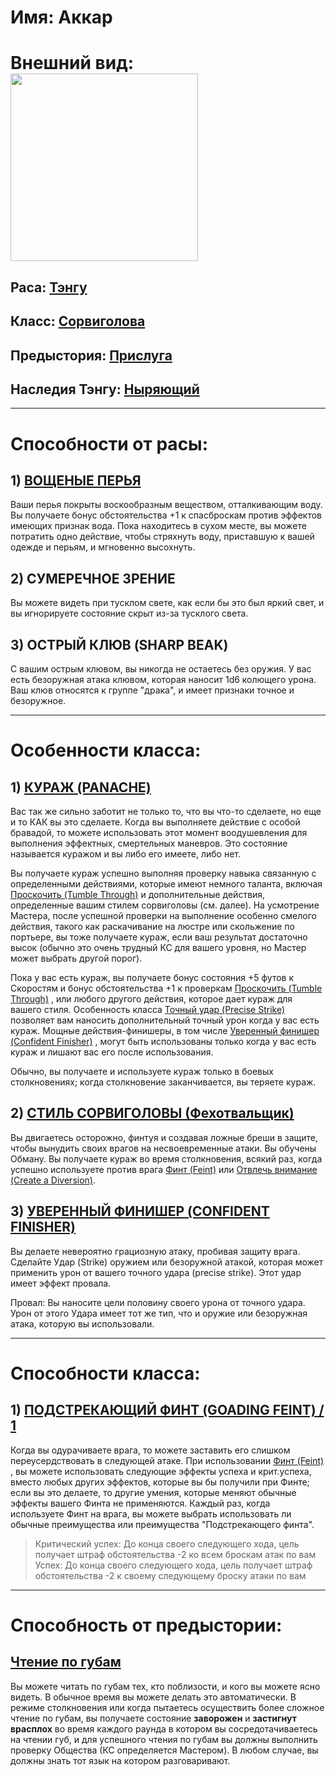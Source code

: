 # Имя: Аккар
# Внешний вид: <br><img src=https://www.worldanvil.com/uploads/images/472c8f67ffff063207fd79e59f533a4d.jpg width="300" height="300"/>
## Раса: [Тэнгу](https://pf2e-ru-translation.readthedocs.io/ru/latest/ancestries_and_backgrounds/ancestries/tengu.html#ancestry-tengu)
## Класс: [Сорвиголова](https://pf2e-ru-translation.readthedocs.io/ru/latest/classes/swashbuckler.html#ch3-classes-swashbuckler)
## Предыстория: [Прислуга](https://pf2e-ru-translation.readthedocs.io/ru/latest/ancestries_and_backgrounds/backgrounds.html#bg-servant)
## Наследия Тэнгу: [Ныряющий](https://pf2e-ru-translation.readthedocs.io/ru/latest/ancestries_and_backgrounds/ancestries/tengu.html#ancestry-heritage-tengu-wavediver)
---
# Способности от расы: 
## 1) [ВОЩЕНЫЕ ПЕРЬЯ](https://pf2e-ru-translation.readthedocs.io/ru/latest/ancestries_and_backgrounds/ancestries/tengu.html#waxed-feathers-1)
Ваши перья покрыты воскообразным веществом, отталкивающим воду. Вы получаете бонус обстоятельства +1 к спасброскам против эффектов имеющих признак вода. Пока находитесь в сухом месте, вы можете потратить одно действие, чтобы стряхнуть воду, приставшую к вашей одежде и перьям, и мгновенно высохнуть.
## 2) СУМЕРЕЧНОЕ ЗРЕНИЕ
Вы можете видеть при тусклом свете, как если бы это был яркий свет, и вы игнорируете состояние скрыт из-за тусклого света.
## 3) ОСТРЫЙ КЛЮВ (SHARP BEAK)
С вашим острым клювом, вы никогда не остаетесь без оружия. У вас есть безоружная атака клювом, которая наносит 1d6 колющего урона. Ваш клюв относятся к группе "драка", и имеет признаки точное и безоружное.

---
# Особенности класса:
## 1) [КУРАЖ (PANACHE)](https://pf2e-ru-translation.readthedocs.io/ru/latest/classes/swashbuckler.html#panache)
Вас так же сильно заботит не только то, что вы что-то сделаете, но еще и то КАК вы это сделаете. Когда вы выполняете действие с особой бравадой, то можете использовать этот момент воодушевления для выполнения эффектных, смертельных маневров. Это состояние называется куражом и вы либо его имеете, либо нет.

Вы получаете кураж успешно выполняя проверку навыка связанную с определенными действиями, которые имеют немного таланта, включая [Проскочить (Tumble Through)](https://pf2e-ru-translation.readthedocs.io/ru/latest/skills.html#skill-acrobatics-tumble-through) и дополнительные действия, определенные вашим стилем сорвиголовы (см. далее). На усмотрение Мастера, после успешной проверки на выполнение особенно смелого действия, такого как раскачивание на люстре или скольжение по портьере, вы тоже получаете кураж, если ваш результат достаточно высок (обычно это очень трудный КС для вашего уровня, но Мастер может выбрать другой порог).

Пока у вас есть кураж, вы получаете бонус состояния +5 футов к Скоростям и бонус обстоятельства +1 к проверкам [Проскочить (Tumble Through)](https://pf2e-ru-translation.readthedocs.io/ru/latest/skills.html#skill-acrobatics-tumble-through) , или любого другого действия, которое дает кураж для вашего стиля. Особенность класса [Точный удар (Precise Strike)](https://pf2e-ru-translation.readthedocs.io/ru/latest/classes/swashbuckler.html#class-feature-swashbuckler-precise-strike) позволяет вам наносить дополнительный точный урон когда у вас есть кураж. Мощные действия-финишеры, в том числе [Уверенный финишер (Confident Finisher)](https://pf2e-ru-translation.readthedocs.io/ru/latest/classes/swashbuckler.html#class-feature-swashbuckler-confident-finisher) , могут быть использованы только когда у вас есть кураж и лишают вас его после использования.

Обычно, вы получаете и используете кураж только в боевых столкновениях; когда столкновение заканчивается, вы теряете кураж.
## 2) [СТИЛЬ СОРВИГОЛОВЫ (Фехотвальщик)](https://pf2e-ru-translation.readthedocs.io/ru/latest/classes/swashbuckler.html#class-feature-swashbuckler-style-fencer)
Вы двигаетесь осторожно, финтуя и создавая ложные бреши в защите, чтобы вынудить своих врагов на несвоевременные атаки. Вы обучены Обману. Вы получаете кураж во время столкновения, всякий раз, когда успешно используете против врага [Финт (Feint)](https://pf2e-ru-translation.readthedocs.io/ru/latest/skills.html#skill-deception-feint) или [Отвлечь внимание (Create a Diversion)](https://pf2e-ru-translation.readthedocs.io/ru/latest/skills.html#skill-deception-create-a-diversion).

## 3) [УВЕРЕННЫЙ ФИНИШЕР (CONFIDENT FINISHER)](https://pf2e-ru-translation.readthedocs.io/ru/latest/classes/swashbuckler.html#confident-finisher)
Вы делаете невероятно грациозную атаку, пробивая защиту врага. Сделайте Удар (Strike) оружием или безоружной атакой, которая может применить урон от вашего точного удара (precise strike). Этот удар имеет эффект провала.

Провал: Вы наносите цели половину своего урона от точного удара. Урон от этого Удара имеет тот же тип, что и оружие или безоружная атака, которую вы использовали.

---

# Способности класса:
## 1) [ПОДСТРЕКАЮЩИЙ ФИНТ (GOADING FEINT) / 1](https://pf2e-ru-translation.readthedocs.io/ru/latest/classes/swashbuckler.html#goading-feint-1)
Когда вы одурачиваете врага, то можете заставить его слишком переусердствовать в следующей атаке. При использовании [Финт (Feint)](https://pf2e-ru-translation.readthedocs.io/ru/latest/skills.html#skill-deception-feint) , вы можете использовать следующие эффекты успеха и крит.успеха, вместо любых других эффектов, которые вы бы получили при Финте; если вы это делаете, то другие умения, которые меняют обычные эффекты вашего Финта не применяются. Каждый раз, когда используете Финт на врага, вы можете выбрать использовать ли обычные преимущества или преимущества "Подстрекающего финта".

>Критический успех: До конца своего следующего хода, цель получает штраф обстоятельства -2 ко всем броскам атак по вам<br>
Успех: До конца своего следующего хода, цель получает штраф обстоятельства -2 к своему следующему броску атаки по вам

---

# Cпособность от предыстории: 
## [Чтение по губам](https://pf2e-ru-translation.readthedocs.io/ru/latest/feats.html#read-lips-1)
Вы можете читать по губам тех, кто поблизости, и кого вы можете ясно видеть. В обычное время вы можете делать это автоматически. В режиме столкновения или когда пытаетесь осуществить более сложное чтение по губам, вы получаете состояние <b>заворожен</b> и <b>застигнут врасплох</b> во время каждого раунда в котором вы сосредотачиваетесь на чтении губ, и для успешного чтения по губам вы должны выполнить проверку Общества (КС определяется Мастером). В любом случае, вы должны знать тот язык на котором разговаривают.